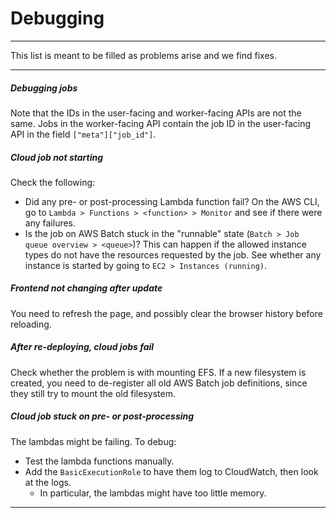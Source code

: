 # Debugging

---

This list is meant to be filled as problems arise and we find fixes.

---

##### Debugging jobs
Note that the IDs in the user-facing and worker-facing APIs are not the same.
Jobs in the worker-facing API contain the job ID in the user-facing API in the field `["meta"]["job_id"]`.

##### Cloud job not starting
Check the following:

* Did any pre- or post-processing Lambda function fail? On the AWS CLI, go to `Lambda > Functions > <function> > Monitor` and see if there were any failures.
* Is the job on AWS Batch stuck in the "runnable" state (`Batch > Job queue overview > <queue>`)? This can happen if the allowed instance types do not have the resources requested by the job. See whether any instance is started by going to `EC2 > Instances (running)`.

##### Frontend not changing after update
You need to refresh the page, and possibly clear the browser history before reloading.

##### After re-deploying, cloud jobs fail
Check whether the problem is with mounting EFS.
If a new filesystem is created, you need to de-register all old AWS Batch job definitions, since they still try to mount the old filesystem.

##### Cloud job stuck on pre- or post-processing
The lambdas might be failing. 
To debug:

* Test the lambda functions manually.
* Add the `BasicExecutionRole` to have them log to CloudWatch, then look at the logs.
    * In particular, the lambdas might have too little memory.

---
